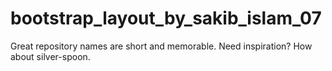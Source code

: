 # bootstrap_layout_by_sakib_islam_07
Great repository names are short and memorable. Need inspiration? How about silver-spoon.
